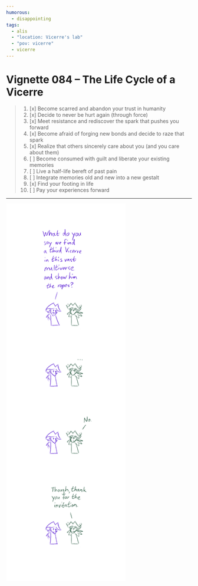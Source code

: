 ```yaml
---
humorous:
  - disappointing
tags:
  - alis
  - "location: Vicerre's lab"
  - "pov: vicerre"
  - vicerre
---
```


# Vignette 084 – The Life Cycle of a Vicerre

> 1. [x] Become scarred and abandon your trust in humanity
> 2. [x] Decide to never be hurt again (through force)
> 3. [x] Meet resistance and rediscover the spark that pushes you forward
> 4. [x] Become afraid of forging new bonds and decide to raze that spark
> 5. [x] Realize that others sincerely care about you (and you care about them)
> 6. [ ] Become consumed with guilt and liberate your existing memories
> 7. [ ] Live a half-life bereft of past pain
> 8. [ ] Integrate memories old and new into a new gestalt
> 9. [x] Find your footing in life
> 10. [ ] Pay your experiences forward

---

<img src="assets/2025-01-24_image-265.png">

